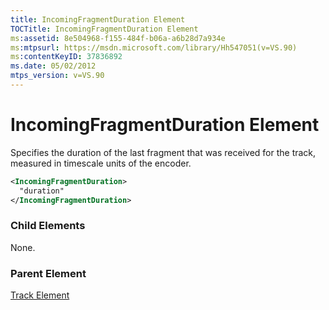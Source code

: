 ```yaml
---
title: IncomingFragmentDuration Element
TOCTitle: IncomingFragmentDuration Element
ms:assetid: 8e504968-f155-484f-b06a-a6b28d7a934e
ms:mtpsurl: https://msdn.microsoft.com/library/Hh547051(v=VS.90)
ms:contentKeyID: 37836892
ms.date: 05/02/2012
mtps_version: v=VS.90
---
```


# IncomingFragmentDuration Element

Specifies the duration of the last fragment that was received for the track, measured in timescale units of the encoder.

```xml
<IncomingFragmentDuration>
  "duration"
</IncomingFragmentDuration>
```

### Child Elements

None.

### Parent Element

[Track Element](track-element.md)
